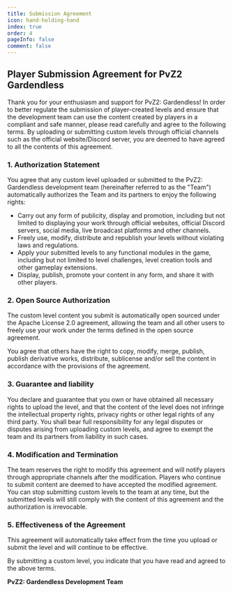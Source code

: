 ```yaml
---
title: Submission Agreement
icon: hand-holding-hand
index: true
order: 4
pageInfo: false
comment: false
---
```

## Player Submission Agreement for PvZ2 Gardendless

Thank you for your enthusiasm and support for PvZ2: Gardendless! In order to better regulate the submission of player-created levels and ensure that the development team can use the content created by players in a compliant and safe manner, please read carefully and agree to the following terms. By uploading or submitting custom levels through official channels such as the official website/Discord server, you are deemed to have agreed to all the contents of this agreement.

### 1. Authorization Statement

You agree that any custom level uploaded or submitted to the PvZ2: Gardendless development team (hereinafter referred to as the "Team") automatically authorizes the Team and its partners to enjoy the following rights:

- Carry out any form of publicity, display and promotion, including but not limited to displaying your work through official websites, official Discord servers, social media, live broadcast platforms and other channels.
- Freely use, modify, distribute and republish your levels without violating laws and regulations.
- Apply your submitted levels to any functional modules in the game, including but not limited to level challenges, level creation tools and other gameplay extensions.
- Display, publish, promote your content in any form, and share it with other players.

### 2. Open Source Authorization

The custom level content you submit is automatically open sourced under the Apache License 2.0 agreement, allowing the team and all other users to freely use your work under the terms defined in the open source agreement.

You agree that others have the right to copy, modify, merge, publish, publish derivative works, distribute, sublicense and/or sell the content in accordance with the provisions of the agreement.

### 3. Guarantee and liability

You declare and guarantee that you own or have obtained all necessary rights to upload the level, and that the content of the level does not infringe the intellectual property rights, privacy rights or other legal rights of any third party.
You shall bear full responsibility for any legal disputes or disputes arising from uploading custom levels, and agree to exempt the team and its partners from liability in such cases.

### 4. Modification and Termination

The team reserves the right to modify this agreement and will notify players through appropriate channels after the modification. Players who continue to submit content are deemed to have accepted the modified agreement.
You can stop submitting custom levels to the team at any time, but the submitted levels will still comply with the content of this agreement and the authorization is irrevocable.

### 5. Effectiveness of the Agreement

This agreement will automatically take effect from the time you upload or submit the level and will continue to be effective.

By submitting a custom level, you indicate that you have read and agreed to the above terms.

**PvZ2: Gardendless Development Team**
